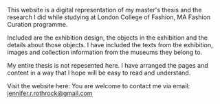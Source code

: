 This website is a digital representation of my master's thesis and the research I did while studying at London College of Fashion,
MA Fashion Curation programme.

Included are the exhibition design, the objects in the exhibition and the details about those objects.
I have included the texts from the exhibition, images and collection information from the museums
they belong to. 

My entire thesis is not repesented here. 
I have arranged the pages and content in a way that I hope will be easy to read and understand.

Visit the website here:
You are welcome to contact me via email: jennifer.r.rothrock@gmail.com
